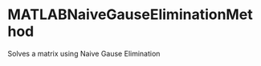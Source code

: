 MATLABNaiveGauseEliminationMethod
=================================

Solves a matrix using Naive Gause Elimination
